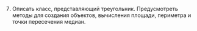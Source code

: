 7.  Описать  класс,  представляющий  треугольник.  Предусмотреть  методы  для  создания объектов,  вычисления 
площади, периметра и точки пересечения медиан.  